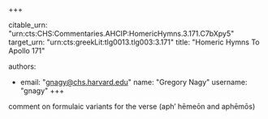 +++


citable_urn: "urn:cts:CHS:Commentaries.AHCIP:HomericHymns.3.171.C7bXpy5"
target_urn: "urn:cts:greekLit:tlg0013.tlg003:3.171"
title: "Homeric Hymns To Apollo 171"

authors:
- email: "gnagy@chs.harvard.edu"
  name: "Gregory Nagy"
  username: "gnagy"
+++

<p>comment on formulaic variants for the verse (aph’ hēmeōn and aphēmōs)</p>